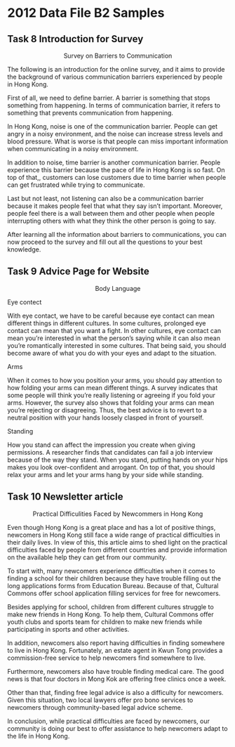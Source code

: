# 2012 Data File B2 Samples

## Task 8 Introduction for Survey

<div align="center">

Survey on Barriers to Communication

</div>

The following is an introduction for the online survey, and it aims to provide the background of various communication barriers experienced by people in Hong Kong.

First of all, we need to define barrier. A barrier is something that stops something from happening. In terms of communication barrier, it refers to something that prevents communication from happening.

In Hong Kong, noise is one of the communication barrier. People can get angry in a noisy environment, and the noise can increase stress levels and blood pressure. What is worse is that people can miss important information when communicating in a noisy environment.

In addition to noise, time barrier is another communication barrier. People experience this barrier because the pace of life in Hong Kong is so fast. On top of that,, customers can lose customers due to time barrier when people can get frustrated while trying to communicate.

Last but not least, not listening can also be a communication barrier because it makes people feel that what they say isn’t important. Moreover, people feel there is a wall between them and other people when people interrupting others with what they think the other person is going to say.

After learning all the information about barriers to communications, you can now proceed to the survey and fill out all the questions to your best knowledge.

## Task 9 Advice Page for Website

<div align="center" >

Body Language

</div>

Eye contect

With eye contact, we have to be careful because eye contact can mean different things in different cultures. In some cultures, prolonged eye contact can mean that you want a fight. In other cultures, eye contact can mean you’re interested in what the person’s saying while it can also mean you’re romantically interested in some cultures. That being said, you should become aware of what you do with your eyes and adapt to the situation.

Arms

When it comes to how you position your arms, you should pay attention to how folding your arms can mean different things. A survey indicates that some people will think you’re really listening or agreeing if you fold your arms. However, the survey also shows that folding your arms can mean you’re rejecting or disagreeing. Thus, the best advice is to revert to a neutral position with your hands loosely clasped in front of yourself.

Standing

How you stand can affect the impression you create when giving permissions. A researcher finds that candidates can fail a job interview because of the way they stand. When you stand, putting hands on your hips makes you look over-confident and arrogant. On top of that, you should relax your arms and let your arms hang by your side while standing.

## Task 10 Newsletter article

<div align="center" >

Practical Difficulities Faced by Newcommers in Hong Kong

</div>

Even though Hong Kong is a great place and has a lot of positive things, newcomers in Hong Kong still face a wide range of practical difficulties in their daily lives. In view of this, this article aims to shed light on the practical difficulties faced by people from different countries and provide information on the available help they can get from our community.

To start with, many newcomers experience difficulties when it comes to finding a school for their children because they have trouble filling out the long applications forms from Education Bureau. Because of that, Cultural Commons offer school application filling services for free for newcomers.

Besides applying for school, children from different cultures struggle to make new friends in Hong Kong. To help them, Cultural Commons offer youth clubs and sports team for children to make new friends while participating in sports and other activities.

In addition, newcomers also report having difficulties in finding somewhere to live in Hong Kong. Fortunately, an estate agent in Kwun Tong provides a commission-free service to help newcomers find somewhere to live.

Furthermore, newcomers also have trouble finding medical care. The good news is that four doctors in Mong Kok are offering free clinics once a week.

Other than that, finding free legal advice is also a difficulty for newcomers. Given this situation, two local lawyers offer pro bono services to newcomers through community-based legal advice scheme.

In conclusion, while practical difficulties are faced by newcomers, our community is doing our best to offer assistance to help newcomers adapt to the life in Hong Kong.
